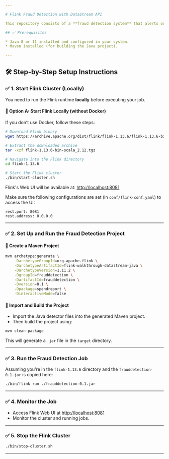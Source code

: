 ```yaml
---

# Flink Fraud Detection with DataStream API

This repository consists of a **fraud detection system** that alerts on suspicious credit card transactions. Using a simple set of rules, it demonstrates how **Apache Flink** can implement advanced business logic and react in **real-time**.

## ✅ Prerequisites

* Java 8 or 11 installed and configured in your system.
* Maven installed (for building the Java project).

---
```


## 🛠️ Step-by-Step Setup Instructions

### ✅ 1. Start Flink Cluster (Locally)

You need to run the Flink runtime **locally** before executing your job.

#### 🔹 Option A: Start Flink Locally (without Docker)

If you don’t use Docker, follow these steps:

```bash
# Download Flink binary
wget https://archive.apache.org/dist/flink/flink-1.13.6/flink-1.13.6-bin-scala_2.12.tgz

# Extract the downloaded archive
tar -xzf flink-1.13.6-bin-scala_2.12.tgz

# Navigate into the Flink directory
cd flink-1.13.6

# Start the Flink cluster
./bin/start-cluster.sh
```

Flink's Web UI will be available at: [http://localhost:8081](http://localhost:8081)

Make sure the following configurations are set (in `conf/flink-conf.yaml`) to access the UI:

```
rest.port: 8081
rest.address: 0.0.0.0
```

---

### ✅ 2. Set Up and Run the Fraud Detection Project

#### 🔹 Create a Maven Project

```bash
mvn archetype:generate \
    -DarchetypeGroupId=org.apache.flink \
    -DarchetypeArtifactId=flink-walkthrough-datastream-java \
    -DarchetypeVersion=1.11.2 \
    -DgroupId=frauddetection \
    -DartifactId=frauddetection \
    -Dversion=0.1 \
    -Dpackage=spendreport \
    -DinteractiveMode=false
```

#### 🔹 Import and Build the Project

* Import the Java detector files into the generated Maven project.
* Then build the project using:

```bash
mvn clean package
```

This will generate a `.jar` file in the `target` directory.

---

### ✅ 3. Run the Fraud Detection Job

Assuming you're in the `flink-1.13.6` directory and the `frauddetection-0.1.jar` is copied here:

```bash
./bin/flink run ./frauddetection-0.1.jar
```

---

### ✅ 4. Monitor the Job

* Access Flink Web UI at [http://localhost:8081](http://localhost:8081)
* Monitor the cluster and running jobs.

---

### ✅ 5. Stop the Flink Cluster

```bash
./bin/stop-cluster.sh
```

---
